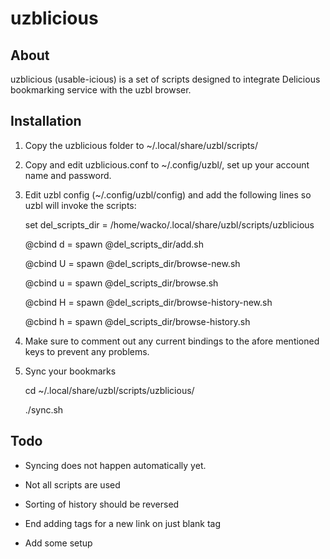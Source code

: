 uzblicious
==============

About
--------------
uzblicious (usable-icious) is a set of scripts designed to integrate Delicious 
bookmarking service with the uzbl browser. 

Installation
--------------

1. Copy the uzblicious folder to ~/.local/share/uzbl/scripts/

2. Copy and edit uzblicious.conf to ~/.config/uzbl/, set up your account name 
and password.

3. Edit uzbl config (~/.config/uzbl/config) and add the following lines so uzbl 
will invoke the scripts:

	set del_scripts_dir = /home/wacko/.local/share/uzbl/scripts/uzblicious

	@cbind d = spawn @del_scripts_dir/add.sh

	@cbind U = spawn @del_scripts_dir/browse-new.sh

	@cbind u = spawn @del_scripts_dir/browse.sh

	@cbind H = spawn @del_scripts_dir/browse-history-new.sh

	@cbind h = spawn @del_scripts_dir/browse-history.sh

4. Make sure to comment out any current bindings to the afore mentioned keys to 
prevent any problems. 

5. Sync your bookmarks

	cd ~/.local/share/uzbl/scripts/uzblicious/

	./sync.sh

Todo
--------------

- Syncing does not happen automatically yet.

- Not all scripts are used

- Sorting of history should be reversed

- End adding tags for a new link on just blank tag

- Add some setup
